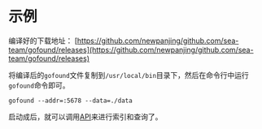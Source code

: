 # 示例

编译好的下载地址：
[https://github.com/newpanjing/github.com/sea-team/gofound/releases](https://github.com/newpanjing/github.com/sea-team/gofound/releases)

将编译后的`gofound`文件复制到`/usr/local/bin`目录下，然后在命令行中运行`gofound`命令即可。

```shell
gofound --addr=:5678 --data=./data
```

启动成后，就可以调用[API](./api.md)来进行索引和查询了。

